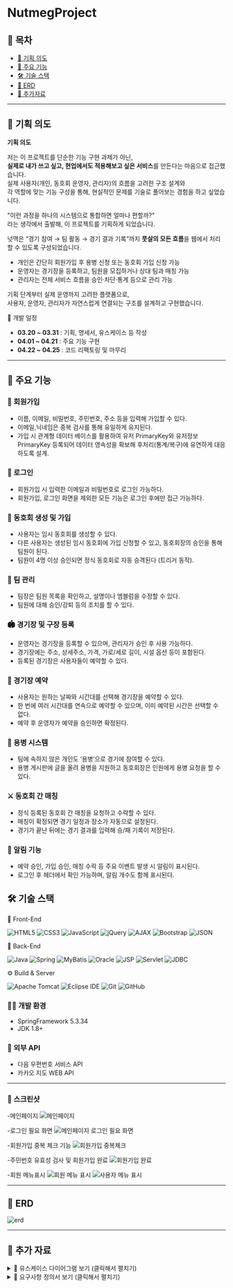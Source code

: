 # NutmegProject

## 📑 목차
- [📌 기획 의도](#-기획-의도)
- [🔑 주요 기능](#-주요-기능)  
- [🛠️ 기술 스택](#️-기술-스택)  
- [🧾 ERD](#-erd)  
- [🧾 추가자료](#-추가-자료)  

---

## 📌 기획 의도

**기획 의도**

저는 이 프로젝트를 단순한 기능 구현 과제가 아닌,  
**실제로 내가 쓰고 싶고, 현업에서도 적용해보고 싶은 서비스**를 만든다는 마음으로 접근했습니다.  
실제 사용자(개인, 동호회 운영자, 관리자)의 흐름을 고려한 구조 설계와  
각 역할에 맞는 기능 구성을 통해, 현실적인 문제를 기술로 풀어보는 경험을 하고 싶었습니다.

"이런 과정을 하나의 시스템으로 통합하면 얼마나 편할까?"  
라는 생각에서 출발해, 이 프로젝트를 기획하게 되었습니다.

넛맥은 “경기 참여 → 팀 활동 → 경기 결과 기록”까지 **풋살의 모든 흐름**을 웹에서 처리할 수 있도록 구성되었습니다.

- 개인은 간단히 회원가입 후 용병 신청 또는 동호회 가입 신청 가능
- 운영자는 경기장을 등록하고, 팀원을 모집하거나 상대 팀과 매칭 가능
- 관리자는 전체 서비스 흐름을 승인·차단·통계 등으로 관리 가능

기획 단계부터 실제 운영까지 고려한 플랫폼으로,  
사용자, 운영자, 관리자가 자연스럽게 연결되는 구조를 설계하고 구현했습니다.

 📅 개발 일정

- **03.20 ~ 03.31** : 기획, 명세서, 유스케이스 등 작성
- **04.01 ~ 04.21** : 주요 기능 구현
- **04.22 ~ 04.25** : 코드 리팩토링 및 마무리

---

## 🔑 주요 기능

### 📝 회원가입
- 이름, 이메일, 비밀번호, 주민번호, 주소 등을 입력해 가입할 수 있다.
- 이메일,닉네임은 중복 검사를 통해 유일하게 유지된다.
- 가입 시 관계형 데이터 베이스를 활용하여 유저 PrimaryKey와 유저정보 PrimaryKey 등록되어
  데이터 영속성을 확보해 후처리(통계/복구)에 유연하게 대응하도록 설계.

### 🔐 로그인
- 회원가입 시 입력한 이메일과 비밀번호로 로그인 가능하다.
- 회원가입, 로그인 화면을 제외한 모든 기능은 로그인 후에만 접근 가능하다.

### 🏃 동호회 생성 및 가입
- 사용자는 임시 동호회를 생성할 수 있다.
- 다른 사용자는 생성된 임시 동호회에 가입 신청할 수 있고, 동호회장의 승인을 통해 팀원이 된다.
- 팀원이 4명 이상 승인되면 정식 동호회로 자동 승격된다 (트리거 동작).

### 👥 팀 관리
- 팀장은 팀원 목록을 확인하고, 설명이나 엠블럼을 수정할 수 있다.
- 팀원에 대해 승인/강퇴 등의 조치를 할 수 있다.

### 🏟️ 경기장 및 구장 등록
- 운영자는 경기장을 등록할 수 있으며, 관리자가 승인 후 사용 가능하다.
- 경기장에는 주소, 상세주소, 가격, 가로/세로 길이, 시설 옵션 등이 포함된다.
- 등록된 경기장은 사용자들이 예약할 수 있다.

### 📆 경기장 예약
- 사용자는 원하는 날짜와 시간대를 선택해 경기장을 예약할 수 있다.
- 한 번에 여러 시간대를 연속으로 예약할 수 있으며, 이미 예약된 시간은 선택할 수 없다.
- 예약 후 운영자가 예약을 승인하면 확정된다.

### 🧍 용병 시스템
- 팀에 속하지 않은 개인도 ‘용병’으로 경기에 참여할 수 있다.
- 용병 게시판에 글을 올려 용병을 지원하고 동호회장은 인원에게 용병 요청을 할 수 있다.

### ⚔️ 동호회 간 매칭
- 정식 등록된 동호회 간 매칭을 요청하고 수락할 수 있다.
- 매칭이 확정되면 경기 일정과 장소가 자동으로 설정된다.
- 경기가 끝난 뒤에는 경기 결과를 입력해 승/패 기록이 저장된다.

### 🔔 알림 기능
- 예약 승인, 가입 승인, 매칭 수락 등 주요 이벤트 발생 시 알림이 표시된다.
- 로그인 후 헤더에서 확인 가능하며, 알림 개수도 함께 표시된다.


## 🛠️ 기술 스택

🎨 Front-End

![HTML5](https://img.shields.io/badge/HTML5-E34F26?style=for-the-badge&logo=html5&logoColor=white)
![CSS3](https://img.shields.io/badge/CSS3-1572B6?style=for-the-badge&logo=css3&logoColor=white)
![JavaScript](https://img.shields.io/badge/JavaScript-F7DF1E?style=for-the-badge&logo=javascript&logoColor=black)
![jQuery](https://img.shields.io/badge/jQuery-0769AD?style=for-the-badge&logo=jquery&logoColor=white)
![AJAX](https://img.shields.io/badge/AJAX-007FFF?style=for-the-badge&logo=fastapi&logoColor=white)
![Bootstrap](https://img.shields.io/badge/Bootstrap-7952B3?style=for-the-badge&logo=bootstrap&logoColor=white)
![JSON](https://img.shields.io/badge/JSON-000000?style=for-the-badge&logo=json&logoColor=white)

🧩 Back-End

![Java](https://img.shields.io/badge/Java-007396?style=for-the-badge&logo=java&logoColor=white)
![Spring](https://img.shields.io/badge/Spring-6DB33F?style=for-the-badge&logo=spring&logoColor=white)
![MyBatis](https://img.shields.io/badge/MyBatis-000000?style=for-the-badge&logo=mybatis&logoColor=white)
![Oracle](https://img.shields.io/badge/Oracle-F80000?style=for-the-badge&logo=oracle&logoColor=white)
![JSP](https://img.shields.io/badge/JSP-00599C?style=for-the-badge&logo=java&logoColor=white)
![Servlet](https://img.shields.io/badge/Servlet-6E4C13?style=for-the-badge&logo=java&logoColor=white)
![JDBC](https://img.shields.io/badge/JDBC-007396?style=for-the-badge&logo=java&logoColor=white)

⚙️ Build & Server

![Apache Tomcat](https://img.shields.io/badge/Tomcat-F8DC75?style=for-the-badge&logo=apachetomcat&logoColor=black)
![Eclipse IDE](https://img.shields.io/badge/Eclipse-2C2255?style=for-the-badge&logo=eclipseide&logoColor=white)
![Git](https://img.shields.io/badge/Git-F05032?style=for-the-badge&logo=git&logoColor=white)
![GitHub](https://img.shields.io/badge/GitHub-181717?style=for-the-badge&logo=github&logoColor=white)

<!--
### 📱 어플리케이션
- Java
- JSP (Java Server Pages)
- Servlet
- HTML5 / CSS3 / JavaScript
- jQuery / AJAX

### 🧩 Database
- Oracle
- JDBC(Java Database Connectivity)
- MyBatis(SQL Mapper Framework)

### 🧾 주요 라이브러리
- Spring Framework
- MyBatis (SQL 매핑)
- jQuery (DOM 조작 / AJAX 통신)
- Daum 주소 API (우편번호 검색)

### ☁️ 서버
- Apache Tomcat 8.x
-->
### 🧑‍💻 개발 환경
- SpringFramework 5.3.34
- JDK 1.8+

### 🔗 외부 API
- 다음 우편번호 서비스 API
- 카카오 지도 WEB API

---
### 📱 스크린샷
-메인페이지
![메인페이지](https://github.com/user-attachments/assets/758d3578-4afb-4fe3-8b4e-05192bc051ec)

-로그인 필요 화면
![메인페이지 로그인 필요 화면](https://github.com/user-attachments/assets/c97c432d-2984-45ec-8f5d-77aaf990eb66)

-회원가입 중복 체크 기능
![회원가입 중복체크](https://github.com/user-attachments/assets/17cc19b9-06d4-4c5e-b8d1-1e162485dd6e)

-주민번호 유효성 검사 및 회원가입 완료
![회원가입 완료](https://github.com/user-attachments/assets/367e26dd-df5d-4054-9297-1d4258882a7f)

-회원 메뉴표시
![회원 메뉴 표시](https://github.com/user-attachments/assets/b0a8b2d0-a279-46f2-ab14-56753a614371)
![사용자 메뉴 표시](https://github.com/user-attachments/assets/6e88344b-bde7-4a86-b8b1-3b8da04aa0f8)





---

## 🧾 ERD

![erd](https://github.com/user-attachments/assets/9bca468a-02cf-4bab-ab69-4e597626c737)



---
## 🧾 추가 자료

<details>
<summary>📄 유스케이스 다이어그램 보기 (클릭해서 펼치기)</summary>

<br>

<img src="https://github.com/user-attachments/assets/c117d097-6eb5-448a-abc0-3113ef3de253" alt="유스케이스 다이어그램" width="100%"/>

</details>

<details>
<summary>📄 요구사항 정의서 보기 (클릭해서 펼치기)</summary>

<br>

<img src="https://github.com/user-attachments/assets/eb01684e-faf7-4456-883a-f66b3ae99234" alt="유스케이스 다이어그램" width="100%"/>

</details>


